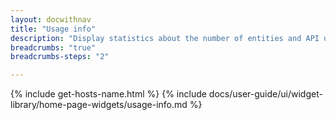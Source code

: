 ```yaml
---
layout: docwithnav
title: "Usage info"
description: "Display statistics about the number of entities and API usage."
breadcrumbs: "true"
breadcrumbs-steps: "2"

---
```

{% include get-hosts-name.html %}
{% include docs/user-guide/ui/widget-library/home-page-widgets/usage-info.md %}
